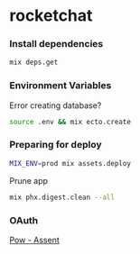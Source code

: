 # rocketchat

### Install dependencies 

```sh 
mix deps.get
```
 
### Environment Variables


Error creating database? 
```sh
source .env && mix ecto.create
```

### Preparing for deploy 

```sh
MIX_ENV=prod mix assets.deploy
```
Prune app 
```sh
mix phx.digest.clean --all
```

### OAuth 

[Pow - Assent](https://github.com/pow-auth/pow_assent)